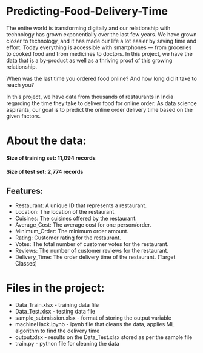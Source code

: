 # Predicting-Food-Delivery-Time

The entire world is transforming digitally and our relationship with technology has grown exponentially over the last few years. We have grown closer to technology, and it has made our life a lot easier by saving time and effort. Today everything is accessible with smartphones — from groceries to cooked food and from medicines to doctors. In this project, we have the data that is a by-product as well as a thriving proof of this growing relationship. 

When was the last time you ordered food online? And how long did it take to reach you?

In this project, we have data from thousands of restaurants in India regarding the time they take to deliver food for online order. As data science aspirants, our goal is to predict the online order delivery time based on the given factors.

# About the data:
#### Size of training set: 11,094 records

#### Size of test set: 2,774 records

## Features:

* Restaurant: A unique ID that represents a restaurant.
* Location: The location of the restaurant.
* Cuisines: The cuisines offered by the restaurant.
* Average_Cost: The average cost for one person/order.
* Minimum_Order: The minimum order amount.
* Rating: Customer rating for the restaurant.
* Votes: The total number of customer votes for the restaurant.
* Reviews: The number of customer reviews for the restaurant.
* Delivery_Time: The order delivery time of the restaurant. (Target Classes) 

# Files in the project: 
* Data_Train.xlsx - training data file
* Data_Test.xlsx - testing data file
* sample_submission.xlsx - format of storing the output variable
* machineHack.ipynb - ipynb file that cleans the data, applies ML algorithm to find the delivery time
* output.xlsx - results on the Data_Test.xlsx stored as per the sample file
* train.py - python file for cleaning the data

